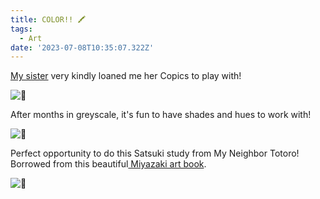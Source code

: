 ```yaml
---
title: COLOR!! 🖍
tags:
  - Art
date: '2023-07-08T10:35:07.322Z'
---
```


[My sister](https://www.jennpadilla.com/) very kindly loaned me her Copics to play with!

![🌊](https://res.cloudinary.com/cpadilla/image/upload/t_optimize/chrisdpadilla/blog/art/IMG_3314_tjkjev.jpg)

After months in greyscale, it's fun to have shades and hues to work with!

![🌋](https://res.cloudinary.com/cpadilla/image/upload/t_optimize/chrisdpadilla/blog/art/IMG_3313_ql2m1z.jpg)

Perfect opportunity to do this Satsuki study from My Neighbor Totoro! Borrowed from this beautiful[ Miyazaki art book](https://www.goodreads.com/en/book/show/57833311).

![🌳](https://res.cloudinary.com/cpadilla/image/upload/t_optimize/chrisdpadilla/blog/art/IMG_3307_oxil0b.jpg)
